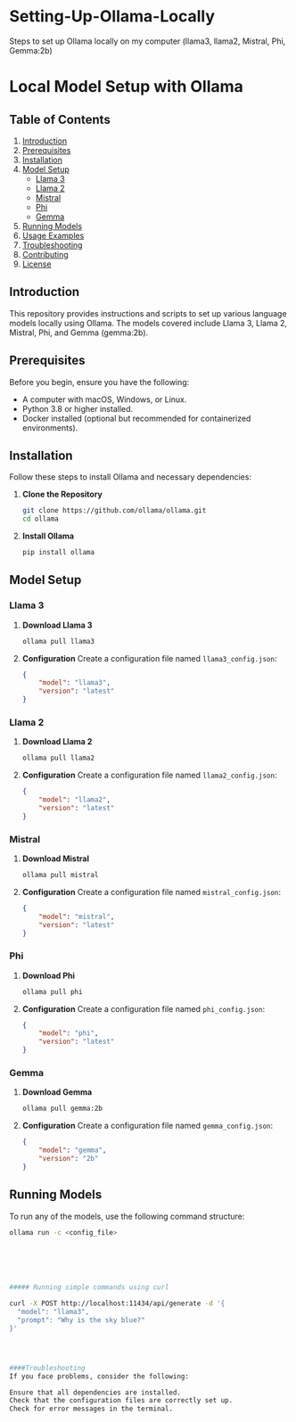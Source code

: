 # Setting-Up-Ollama-Locally
Steps to set up Ollama locally on my computer (llama3, llama2, Mistral, Phi, Gemma:2b)
# Local Model Setup with Ollama

## Table of Contents
1. [Introduction](#introduction)
2. [Prerequisites](#prerequisites)
3. [Installation](#installation)
4. [Model Setup](#model-setup)
   - [Llama 3](#llama-3)
   - [Llama 2](#llama-2)
   - [Mistral](#mistral)
   - [Phi](#phi)
   - [Gemma](#gemma)
5. [Running Models](#running-models)
6. [Usage Examples](#usage-examples)
7. [Troubleshooting](#troubleshooting)
8. [Contributing](#contributing)
9. [License](#license)

## Introduction
This repository provides instructions and scripts to set up various language models locally using Ollama. The models covered include Llama 3, Llama 2, Mistral, Phi, and Gemma (gemma:2b). 

## Prerequisites
Before you begin, ensure you have the following:
- A computer with macOS, Windows, or Linux.
- Python 3.8 or higher installed.
- Docker installed (optional but recommended for containerized environments).

## Installation
Follow these steps to install Ollama and necessary dependencies:

1. **Clone the Repository**
    ```sh
    git clone https://github.com/ollama/ollama.git
    cd ollama
    ```

2. **Install Ollama**
    ```sh
    pip install ollama
    ```

## Model Setup

### Llama 3
1. **Download Llama 3**
    ```sh
    ollama pull llama3
    ```

2. **Configuration**
    Create a configuration file named `llama3_config.json`:
    ```json
    {
        "model": "llama3",
        "version": "latest"
    }
    ```

### Llama 2
1. **Download Llama 2**
    ```sh
    ollama pull llama2
    ```

2. **Configuration**
    Create a configuration file named `llama2_config.json`:
    ```json
    {
        "model": "llama2",
        "version": "latest"
    }
    ```

### Mistral
1. **Download Mistral**
    ```sh
    ollama pull mistral
    ```

2. **Configuration**
    Create a configuration file named `mistral_config.json`:
    ```json
    {
        "model": "mistral",
        "version": "latest"
    }
    ```

### Phi
1. **Download Phi**
    ```sh
    ollama pull phi
    ```

2. **Configuration**
    Create a configuration file named `phi_config.json`:
    ```json
    {
        "model": "phi",
        "version": "latest"
    }
    ```

### Gemma
1. **Download Gemma**
    ```sh
    ollama pull gemma:2b
    ```

2. **Configuration**
    Create a configuration file named `gemma_config.json`:
    ```json
    {
        "model": "gemma",
        "version": "2b"
    }
    ```

## Running Models
To run any of the models, use the following command structure:
```sh
ollama run -c <config_file>






##### Running simple commands using curl

curl -X POST http://localhost:11434/api/generate -d '{
  "model": "llama3",
  "prompt": "Why is the sky blue?"
}'




####Troubleshooting
If you face problems, consider the following:

Ensure that all dependencies are installed.
Check that the configuration files are correctly set up.
Check for error messages in the terminal.


